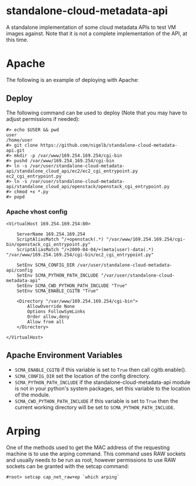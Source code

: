 # standalone-cloud-metadata-api

A standalone implementation of some cloud metadata APIs to test VM images against.
Note that it is not a complete implementation of the API, at this time.

# Apache

The following is an example of deploying with Apache:

## Deploy

The following command can be used to deploy (Note that you may have to adjust permissions if needed):

    #> echo $USER && pwd
    user
    /home/user
    #> git clone https://github.com/nigelb/standalone-cloud-metadata-api.git
    #> mkdir -p /var/www/169.254.169.254/cgi-bin
    #> pushd /var/www/169.254.169.254/cgi-bin
    #> ln -s /var/user/standalone-cloud-metadata-api/standalone_cloud_api/ec2/ec2_cgi_entrypoint.py ec2_cgi_entrypoint.py
    #> ln -s /var/user/standalone-cloud-metadata-api/standalone_cloud_api/openstack/openstack_cgi_entrypoint.py
    #> chmod +x *.py
    #> popd


### Apache vhost config

    <VirtualHost 169.254.169.254:80>

        ServerName 169.254.169.254
        ScriptAliasMatch ^/+openstack(.*) "/var/www/169.254.169.254/cgi-bin/openstack_cgi_entrypoint.py"
        ScriptAliasMatch ^/+2009-04-04/+(meta|user)-data(.*) "/var/www/169.254.169.254/cgi-bin/ec2_cgi_entrypoint.py"

        SetEnv SCMA_CONFIG_DIR /var/user/standalone-cloud-metadata-api/config
        SetEnv SCMA_PYTHON_PATH_INCLUDE "/var/user/standalone-cloud-metadata-api"
        SetEnv SCMA_CWD_PYTHON_PATH_INCLUDE "True"
        SetEnv SCMA_ENABLE_CGITB "True"

        <Directory "/var/www/169.254.169.254/cgi-bin">
            AllowOverride None
            Options FollowSymLinks
            Order allow,deny
            Allow from all
        </Directory>

    </VirtualHost>

## Apache Environment Variables

* `SCMA_ENABLE_CGITB` if this variable is set to `True` then call cgitb.enable().
* `SCMA_CONFIG_DIR` set the location of the config directory.
* `SCMA_PYTHON_PATH_INCLUDE` if the standalone-cloud-metadata-api module is not in your python's system packages, set this variable to the location of the module.
* `SCMA_CWD_PYTHON_PATH_INCLUDE` if this variable is set to `True` then the current working directory will be set to `SCMA_PYTHON_PATH_INCLUDE`.

# Arping

One of the methods used to get the MAC address of the requesting machine is to use the arping command.
This command uses RAW sockets and usually needs to be run as root, however permissions to use RAW sockets can be granted with the setcap command:

    #root> setcap cap_net_raw+ep `which arping`